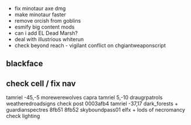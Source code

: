 - fix minotaur axe dmg
- make minotaur faster
- remove orcish from goblins
- esmify big content mods
- can i add EL Dead Marsh?
- deal with illustrious whiterun
- check beyond reach - vigilant conflict on chgiantweaponscript

blackface
---------------------

check cell / fix nav
---------------------
tamriel -45,-5 morewerewolves capra
tamriel 5,-10 draugrpatrols weatheredroadsigns check post 0003afb4
tamriel -37,17 dark_forests + guardianspectres 8fb51 8fb52
skyboundpass01 elfx + lods of necromancy check lighting
